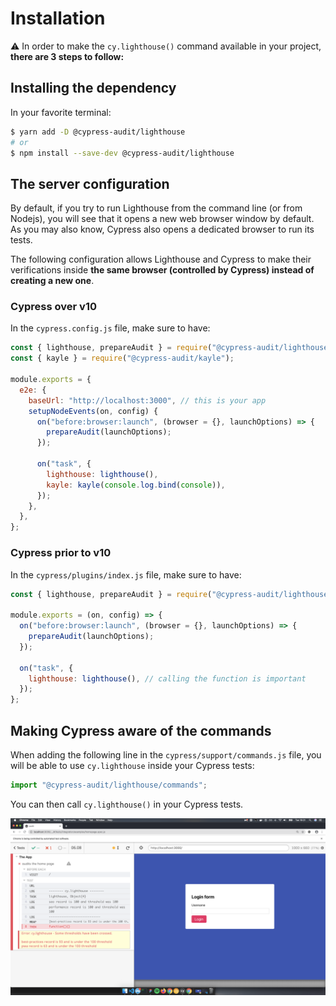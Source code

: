 # Installation

:warning: In order to make the `cy.lighthouse()` command available in your project, **there are 3 steps to follow:**

## Installing the dependency

In your favorite terminal:

```sh
$ yarn add -D @cypress-audit/lighthouse
# or
$ npm install --save-dev @cypress-audit/lighthouse
```

## The server configuration

By default, if you try to run Lighthouse from the command line (or from Nodejs), you will see that it opens a new web browser window by default. As you may also know, Cypress also opens a dedicated browser to run its tests.

The following configuration allows Lighthouse and Cypress to make their verifications inside **the same browser (controlled by Cypress) instead of creating a new one**.

### Cypress over v10

In the `cypress.config.js` file, make sure to have:

```javascript
const { lighthouse, prepareAudit } = require("@cypress-audit/lighthouse");
const { kayle } = require("@cypress-audit/kayle");

module.exports = {
  e2e: {
    baseUrl: "http://localhost:3000", // this is your app
    setupNodeEvents(on, config) {
      on("before:browser:launch", (browser = {}, launchOptions) => {
        prepareAudit(launchOptions);
      });

      on("task", {
        lighthouse: lighthouse(),
        kayle: kayle(console.log.bind(console)),
      });
    },
  },
};
```

### Cypress prior to v10

In the `cypress/plugins/index.js` file, make sure to have:

```javascript
const { lighthouse, prepareAudit } = require("@cypress-audit/lighthouse");

module.exports = (on, config) => {
  on("before:browser:launch", (browser = {}, launchOptions) => {
    prepareAudit(launchOptions);
  });

  on("task", {
    lighthouse: lighthouse(), // calling the function is important
  });
};
```

## Making Cypress aware of the commands

When adding the following line in the `cypress/support/commands.js` file, you will be able to use `cy.lighthouse` inside your Cypress tests:

```javascript
import "@cypress-audit/lighthouse/commands";
```

You can then call `cy.lighthouse()` in your Cypress tests.

![A Lighthouse record showing some test failing on best-practices and performances](./lh.png)

